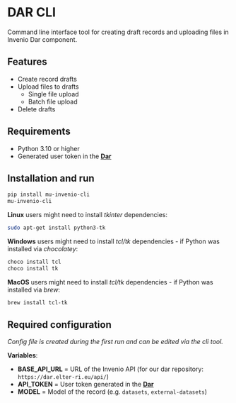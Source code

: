 # DAR CLI

Command line interface tool for creating draft records and uploading files in Invenio Dar component.

## Features
- Create record drafts
- Upload files to drafts
  - Single file upload
  - Batch file upload
- Delete drafts

## Requirements
- Python 3.10 or higher
- Generated user token in the **[Dar](https://dar.elter-ri.eu/account/settings/applications/)**

## Installation and run
```bash
pip install mu-invenio-cli
mu-invenio-cli
```

**Linux** users might need to install  _tkinter_ dependencies:
```bash
sudo apt-get install python3-tk
```

**Windows** users might need to install _tcl/tk_ dependencies - if Python was installed via _chocolatey_:
```bash
choco install tcl
choco install tk
```

**MacOS** users might need to install _tcl/tk_ dependencies - if Python was installed via _brew_:
```bash
brew install tcl-tk
```

## Required configuration
_Config file is created during the first run and can be edited via the cli tool._ 

**Variables**:
- **BASE_API_URL** = URL of the Invenio API (for our dar repository: `https://dar.elter-ri.eu/api/`)
- **API_TOKEN** = User token generated in the **[Dar](https://dar.elter-ri.eu/account/settings/applications/)**
- **MODEL** = Model of the record (e.g. `datasets`, `external-datasets`)


